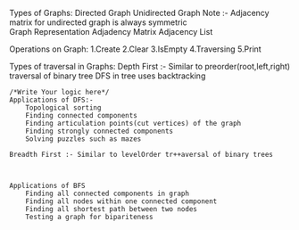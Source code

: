 Types of Graphs:
	Directed Graph
	Unidirected Graph
Note :- Adjacency matrix for undirected graph is always symmetric	
Graph Representation 
	Adjadency Matrix
	Adjacency List

Operations on Graph:
	1.Create 
	2.Clear 
	3.IsEmpty
	4.Traversing
	5.Print

Types of traversal in Graphs:
	Depth First :- Similar to preorder(root,left,right) traversal of 		binary tree
	DFS in tree uses backtracking
	
	/*Write Your logic here*/
	Applications of DFS:-
		Topological sorting
		Finding connected components
		Finding articulation points(cut vertices) of the graph
		Finding strongly connected components
		Solving puzzles such as mazes
	
	Breadth First :- Similar to levelOrder tr++aversal of binary trees
	
	
	
	Applications of BFS
		Finding all connected components in graph
		Finding all nodes within one connected component
		Finding all shortest path between two nodes
		Testing a graph for bipariteness
		
